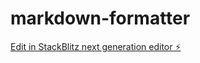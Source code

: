 # markdown-formatter

[Edit in StackBlitz next generation editor ⚡️](https://stackblitz.com/~/github.com/tazomatalax/markdown-formatter)